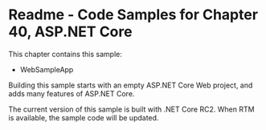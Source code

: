 # Readme - Code Samples for Chapter 40, ASP.NET Core

This chapter contains this sample:

* WebSampleApp

Building this sample starts with an empty ASP.NET Core Web project, and adds many features of ASP.NET Core.

The current version of this sample is built with .NET Core RC2. When RTM is available, the sample code will be updated.
